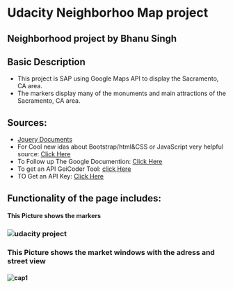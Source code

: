 # Udacity Neighborhoo Map project
## Neighborhood project by Bhanu Singh

## Basic Description
- This project is SAP using Google Maps API to display the Sacramento, CA area.
- The markers display many of the monuments and main attractions of the Sacramento, CA area. 

## Sources:
- [Jquery Documents](http://api.jquery.com/)
- For Cool new idas about Bootstrap/html&CSS or JavaScript very helpful source: [Click Here](http://www.w3schools.com/)
- To Follow up The Google Documention: [Click Here](https://maps-apis.googleblog.com/)
- To get an API GeiCoder Tool: [click Here](https://google-developers.appspot.com/maps/documentation/utils/geocoder/#q%3D38.451803%252C-121.373179)
- TO Get an API Key: [Click Here](https://developers.google.com/maps/web/)

## Functionality of the page includes:
#### This Picture shows the markers 
### ![udacity project](https://user-images.githubusercontent.com/24472965/31583410-0ac1c79a-b150-11e7-886e-1485fda60b45.PNG)
### This Picture shows the market windows with the adress and street view
#### ![cap1](https://user-images.githubusercontent.com/24472965/31583458-46509650-b151-11e7-8df5-51b951fc4b3a.PNG)

